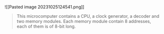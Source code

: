 ![[Pasted image 20231025124541.png]]
>This microcomputer contains a CPU, a clock generator, a decoder and two memory modules. Each memory module contain 8 addresses, each of them is of 8-bit long.


